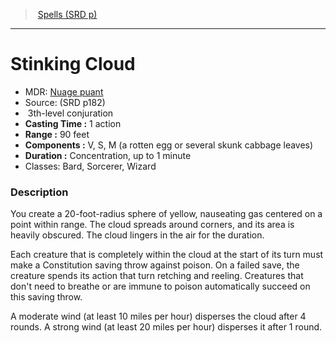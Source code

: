 ﻿---
!SpellItem
Name: Stinking Cloud
AltName: '[Nuage puant](hd_spells_nuage_puant.md)'
Type: conjuration
Level: 3
CastingTime: 1 action
Range: 90 feet
Components: V, S, M (a rotten egg or several skunk cabbage leaves)
Duration: Concentration, up to 1 minute
Classes: Bard, Sorcerer, Wizard
Family: SpellVO
Source: (SRD p182)
Id: spells_vo.md#stinking-cloud
ParentLink: spells_vo.md#spells-srd-p
ParentName: Spells (SRD p)
NameLevel: 1
Attributes: {}
---
> [Spells (SRD p)](srd_spells.md)

---

# Stinking Cloud

- MDR: [Nuage puant](hd_spells_nuage_puant.md)
- Source: (SRD p182)
-  3th-level conjuration
- **Casting Time :** 1 action
- **Range :** 90 feet
- **Components :** V, S, M (a rotten egg or several skunk cabbage leaves)
- **Duration :** Concentration, up to 1 minute
- Classes: Bard, Sorcerer, Wizard

### Description

You create a 20-foot-radius sphere of yellow, nauseating gas centered on a point within range. The cloud spreads around corners, and its area is heavily obscured. The cloud lingers in the air for the duration.

Each creature that is completely within the cloud at the start of its turn must make a Constitution saving throw against poison. On a failed save, the creature spends its action that turn retching and reeling. Creatures that don't need to breathe or are immune to poison automatically succeed on this saving throw.

A moderate wind (at least 10 miles per hour) disperses the cloud after 4 rounds. A strong wind (at least 20 miles per hour) disperses it after 1 round.

